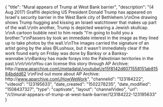 {
    "title": "Mural appears of Trump at West Bank barrier",
    "description": "(4 Aug 2017) Graffiti depicting US President Donald Trump has appeared on Israel's security barrier in the West Bank city of Bethlehem.\r\nOne drawing shows Trump hugging and kissing an Israeli watchtower that makes up part of the wall.\r\nIn another, Trump is depicted wearing a Jewish skullcap. \r\nA cartoon bubble next to him reads \"I'm going to build you a brother.\"\r\nPassers by took an immediate interest in the image as they lined up to take photos by the wall.\r\nThe images carried the signature of an artist going by the alias @Lushsux, but it wasn't immediately clear if the work found early on Friday was done by Banksy or a Banksy-wannabe.\r\nBanksy has made forays into the Palestinian territories in the past.\r\n\r\n\r\nYou can license this story through AP Archive: http:\/\/www.aparchive.com\/metadata\/youtube\/e15f8142d6071558151ab81584bddd62 \r\nFind out more about AP Archive: http:\/\/www.aparchive.com\/HowWeWork",
    "channelid": "123184222",
    "videoid": "123195633",
    "date_created": "1502278235",
    "date_modified": "1508437327",
    "type": "captivate",
    "layout": "channelVideo",
    "url": "\/c1\/mural-appears-of-trump-at-west-bank-barrier\/123184222-123195633"
}